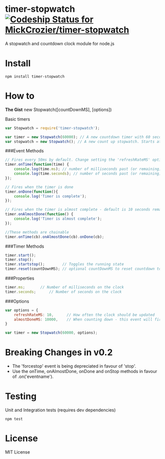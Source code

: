 
timer-stopwatch [![Codeship Status for MickCrozier/timer-stopwatch](https://codeship.io/projects/d68910a0-e989-0131-eba0-368dc75eab9e/status)](https://codeship.io/projects/26196)
========================

A stopwatch and countdown clock module for node.js


Install
======

```shell
npm install timer-stopwatch
```


How to
======
**The Gist**
new Stopwatch([countDownMS], [options])


Basic timers
```js
var Stopwatch = require('timer-stopwatch');

var timer = new Stopwatch(60000); // A new countdown timer with 60 seconds
var stopwatch = new Stopwatch(); // A new count up stopwatch. Starts at 0.
```

###Event Methods
```js
// Fires every 50ms by default. Change setting the 'refreshRateMS' options
timer.onTime(function(time) {
	console.log(time.ms); // number of milliseconds past (or remaining);
	console.log(time.seconds); // number of seconds past (or remaining);
});

// Fires when the timer is done
timer.onDone(function(){
	console.log('Timer is complete');
});

// Fires when the timer is almost complete - default is 10 seconds remaining. Change with 'almostDoneMS' option
timer.onAlmostDone(function() {
	console.log('Timer is almost complete');
});

//These methods are chainable
timer.onTime(cb).onAlmostDone(cb).onDone(cb);

```

###Timer Methods
```js
timer.start();
timer.stop();
timer.startstop();        // Toggles the running state
timer.reset(countDownMS); // optional countDownMS to reset countdown to that many milliseconds
```

###Properties
```js
timer.ms;		// Number of milliseconds on the clock
timer.seconds;		// Number of seconds on the clock
```



###Options
```js
var options = {
	refreshRateMS: 10,		// How often the clock should be updated
	almostDoneMS: 10000, 	// When counting down - this event will fire with this many milliseconds remaining on the clock
}

var timer = new Stopwatch(60000, options);
```

Breaking Changes in v0.2
======

- The 'forcestop' event is being depreciated in favour of 'stop'.
- Use the onTime, onAlmostDone, onDone and onStop methods in favour of .on('eventname').

Testing
======

Unit and Integration tests (requires dev dependencies)
```shell
npm test
```

License
======
MIT License

